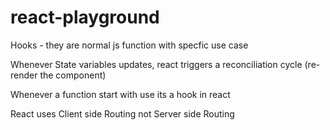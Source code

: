# react-playground

Hooks - they are normal js function with specfic use case

Whenever State variables updates, react triggers a reconciliation cycle (re-render the component)

Whenever a function start with use its a hook in react

React uses Client side Routing not Server side Routing
